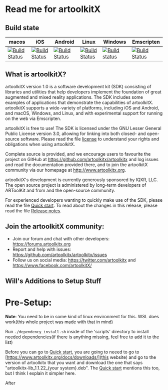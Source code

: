 # Read me for artoolkitX

## Build state

| macos | iOS | Android | Linux | Windows | Emscripten |
| ----- | --- | ------- | ----- | ------- | ---------- |
| [![Build Status](https://app.bitrise.io/app/65fba7d9f8fcd7ea/status.svg?token=SPF12BtEIvl3N4ytGX6ufw&branch=master)](https://www.bitrise.io/app/65fba7d9f8fcd7ea) | [![Build Status](https://app.bitrise.io/app/ea6b9e1aa405226c/status.svg?token=6mG1DSPAOxYpbJwu7m0UoQ&branch=master)](https://app.bitrise.io/app/ea6b9e1aa405226c) | [![Build Status](https://app.bitrise.io/app/242f3d0f8e8c3600/status.svg?token=nFHb56TVGwG4tHWaXkAOmg&branch=master)](https://www.bitrise.io/app/242f3d0f8e8c3600) | [![Build Status](https://app.bitrise.io/app/a03cbf8285d58247/status.svg?token=DBMpOGaixYVi7MtzGRnDpg&branch=master)](https://www.bitrise.io/app/a03cbf8285d58247)| [![Build status](https://dev.azure.com/artoolkitx/artoolkitx/_apis/build/status/build)](https://dev.azure.com/artoolkitx/artoolkitx/_build/latest?definitionId=1) | [![Build Status](https://app.bitrise.io/app/a1da22fd-b8b5-4832-ac46-079583386b29/status.svg?token=wptYd9uBHwBhWY7FoDasYQ&branch=master)](https://app.bitrise.io/app/a1da22fd-b8b5-4832-ac46-079583386b29) |

## What is artoolkitX?
artoolkitX version 1.0 is a software development kit (SDK) consisting of libraries and utilities that help developers implement the foundation of great augmented and mixed reality applications. The SDK includes some examples of applications that demonstrate the capabilities of artoolkitX. artoolkitX supports a wide-variety of platforms, including iOS and Android, and macOS, Windows, and Linux, and with experimental support for running on the web via Emscripten.

artoolkitX is free to use! The SDK is licensed under the GNU Lesser General Public License version 3.0, allowing for linking into both closed- and open-source software. Please read the file [license](LICENSE.txt) to understand your rights and obligations when using artoolkitX.

Complete source is provided, and we encourage users to favourite the project on GitHub at https://github.com/artoolkitx/artoolkitx and log issues and read the documentation provided there, and to join the artoolkitX community via our homepage at http://www.artoolkitx.org.

artoolkitX's development is currently generously sponsored by IQXR, LLC. The open source project is administered by long-term developers of ARToolKit and from and the open-source community.

For experienced developers wanting to quickly make use of the SDK, please read the file [Quick start](Quick%20start.md). To read about the changes in this release, please read the file [Release notes](Release%20Notes.md).

## Join the artoolkitX community:

* Join our forum and chat with other developers: https://forums.artoolkitx.org
* Report and help with issues: https://github.com/artoolkitx/artoolkitx/issues
* Follow us on social media: https://twitter.com/artoolkitx and https://www.facebook.com/artoolkitX/



## Will's Additions to Setup Stuff

# Pre-Setup:
**Note**: You need to be in some kind of linux environment for this. WSL does work(this whole project was made with that in mind)

Run ```./dependency_install.sh``` inside of the 'scripts' directory to install needed dependencies(if there is anything missing, feel free to add it to the list)

Before you can go to [Quick start](Quick%20start.md), you are going to neeed to go to [https://www.artoolkitx.org/docs/downloads/](this website) and go to the version of artoolkitx that you want and download the one that says "artoolkitx-lib_1.1.22_{your system}.deb". The [Quick start](Quick%20start.md) mentions this too, but I think I explain it simpler here.

After 
